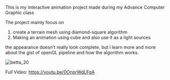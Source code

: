 This is my interactive animation project made during my Advance Computer Graphic class

The project mainly focus on
1. create a terrain mesh using diamond-square algorithm
2. Making an animation using cube and also use it as a light sources

the appearance doesn't really look complete, but i learn more and more about the gist of openGL pipeline and how the algorithm works.

![betta_20](https://github.com/user-attachments/assets/166c333d-fc1b-4435-b03b-5bf0519e5da4)

Full Video:
https://youtu.be/0OnprWdLFgA

